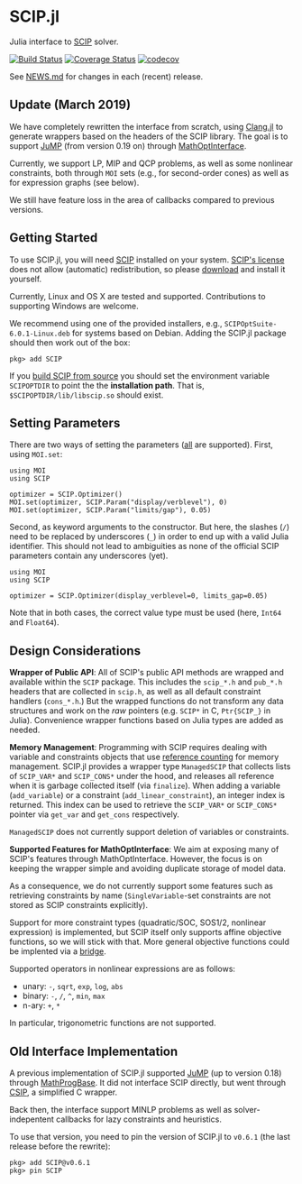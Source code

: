 # SCIP.jl

Julia interface to [SCIP](http://scip.zib.de) solver.

[![Build Status](https://travis-ci.org/SCIP-Interfaces/SCIP.jl.svg?branch=master)](https://travis-ci.org/SCIP-Interfaces/SCIP.jl)
[![Coverage Status](https://coveralls.io/repos/github/SCIP-Interfaces/SCIP.jl/badge.svg?branch=master)](https://coveralls.io/github/SCIP-Interfaces/SCIP.jl?branch=master)
[![codecov](https://codecov.io/gh/SCIP-Interfaces/SCIP.jl/branch/master/graph/badge.svg)](https://codecov.io/gh/SCIP-Interfaces/SCIP.jl)

See [NEWS.md](https://github.com/SCIP-Interfaces/SCIP.jl/blob/master/NEWS.md) for changes in each (recent) release.

## Update (March 2019)

We have completely rewritten the interface from scratch, using
[Clang.jl](https://github.com/ihnorton/Clang.jl) to generate wrappers based on
the headers of the SCIP library.
The goal is to support [JuMP](https://github.com/JuliaOpt/JuMP.jl) (from version
0.19 on) through
[MathOptInterface](https://github.com/JuliaOpt/MathOptInterface.jl).

Currently, we support LP, MIP and QCP problems, as well as some nonlinear constraints, both through `MOI` sets
(e.g., for second-order cones) as well as for expression graphs (see below).

We still have feature loss in the area of callbacks compared to previous versions.

## Getting Started

To use SCIP.jl, you will need [SCIP](http://scip.zib.de) installed on your
system. [SCIP's license](https://scip.zib.de/index.php#license) does not allow
(automatic) redistribution, so please
[download](https://scip.zib.de/index.php#download) and install it yourself.

Currently, Linux and OS X are tested and supported. Contributions to supporting
Windows are welcome.

We recommend using one of the provided installers, e.g.,
`SCIPOptSuite-6.0.1-Linux.deb` for systems based on Debian. Adding the SCIP.jl
package should then work out of the box:

    pkg> add SCIP

If you [build SCIP from source](https://scip.zib.de/doc-6.0.1/html/CMAKE.php)
you should set the environment variable `SCIPOPTDIR` to point the the
**installation path**. That is, `$SCIPOPTDIR/lib/libscip.so` should exist.

## Setting Parameters

There are two ways of setting the parameters
([all](https://scip.zib.de/doc-6.0.1/html/PARAMETERS.php) are supported). First,
using `MOI.set`:

    using MOI
    using SCIP

    optimizer = SCIP.Optimizer()
    MOI.set(optimizer, SCIP.Param("display/verblevel"), 0)
    MOI.set(optimizer, SCIP.Param("limits/gap"), 0.05)

Second, as keyword arguments to the constructor. But here, the slashes (`/`)
need to be replaced by underscores (`_`) in order to end up with a valid Julia
identifier. This should not lead to ambiguities as none of the official SCIP
parameters contain any underscores (yet).

    using MOI
    using SCIP

    optimizer = SCIP.Optimizer(display_verblevel=0, limits_gap=0.05)

Note that in both cases, the correct value type must be used (here, `Int64` and
`Float64`).

## Design Considerations

**Wrapper of Public API**: All of SCIP's public API methods are wrapped and
available within the `SCIP` package. This includes the `scip_*.h` and `pub_*.h`
headers that are collected in `scip.h`, as well as all default constraint
handlers (`cons_*.h`.) But the wrapped functions do not transform any data
structures and work on the *raw* pointers (e.g. `SCIP*` in C, `Ptr{SCIP_}` in
Julia). Convenience wrapper functions based on Julia types are added as needed.

**Memory Management**: Programming with SCIP requires dealing with variable and
constraints objects that use [reference
counting](https://scip.zib.de/doc-6.0.0/html/OBJ.php) for memory management.
SCIP.jl provides a wrapper type `ManagedSCIP` that collects lists of `SCIP_VAR*`
and `SCIP_CONS*` under the hood, and releases all reference when it is garbage
collected itself (via `finalize`). When adding a variable (`add_variable`) or a
constraint (`add_linear_constraint`), an integer index is returned. This index
can be used to retrieve the `SCIP_VAR*` or `SCIP_CONS*` pointer via `get_var`
and `get_cons` respectively.

`ManagedSCIP` does not currently support deletion of variables or constraints.

**Supported Features for MathOptInterface**: We aim at exposing many of SCIP's
features through MathOptInterface. However, the focus is on keeping the wrapper
simple and avoiding duplicate storage of model data.

As a consequence, we do not currently support some features such as retrieving
constraints by name (`SingleVariable`-set constraints are not stored as SCIP
constraints explicitly).

Support for more constraint types (quadratic/SOC, SOS1/2, nonlinear expression)
is implemented, but SCIP itself only supports affine objective functions, so we
will stick with that. More general objective functions could be implented via a
[bridge](https://github.com/JuliaOpt/MathOptInterface.jl/issues/529).

Supported operators in nonlinear expressions are as follows:

- unary: `-`, `sqrt`, `exp`, `log`, `abs`
- binary: `-`, `/`, `^`, `min`, `max`
- n-ary: `+`, `*`

In particular, trigonometric functions are not supported.

## Old Interface Implementation

A previous implementation of SCIP.jl supported
[JuMP](https://github.com/JuliaOpt/JuMP.jl) (up to version 0.18) through
[MathProgBase](https://github.com/JuliaOpt/MathOptInterface.jl). It did not
interface SCIP directly, but went through
[CSIP](https://github.com/SCIP-Interfaces/CSIP), a simplified C wrapper.

Back then, the interface support MINLP problems as well as solver-indepentent
callbacks for lazy constraints and heuristics.

To use that version, you need to pin the version of SCIP.jl to `v0.6.1` (the
last release before the rewrite):

    pkg> add SCIP@v0.6.1
    pkg> pin SCIP
